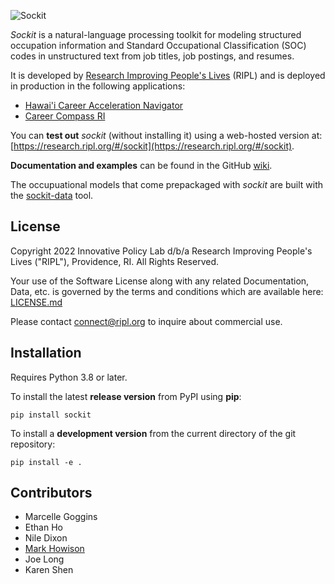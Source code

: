 ![Sockit](https://github.com/ripl-org/sockit/raw/main/sockit.png)

*Sockit* is a natural-language processing toolkit for modeling structured
occupation information and Standard Occupational Classification (SOC) codes
in unstructured text from job titles, job postings, and resumes.

It is developed by [Research Improving People's Lives](https://www.ripl.org)
(RIPL) and is deployed in production in the following applications:
* [Hawai'i Career Acceleration Navigator](https://hican.hawaii.gov)
* [Career Compass RI](https://recommendations.backtoworkri.com)

You can **test out** *sockit* (without installing it) using a web-hosted
version at:
[https://research.ripl.org/#/sockit](https://research.ripl.org/#/sockit).

**Documentation and examples** can be found in the GitHub
[wiki](https://github.com/ripl-org/sockit/wiki).

The occupuational models that come prepackaged with *sockit* are built with
the [sockit-data](https://github.com/ripl-org/sockit-data/) tool.

## License

Copyright 2022 Innovative Policy Lab d/b/a Research Improving People's Lives
("RIPL"), Providence, RI. All Rights Reserved.

Your use of the Software License along with any related Documentation, Data,
etc. is governed by the terms and conditions which are available here:
[LICENSE.md](https://github.com/ripl-org/sockit/blob/main/LICENSE.md)

Please contact [connect@ripl.org](mailto:connect@ripl.org) to inquire about
commercial use.

## Installation

Requires Python 3.8 or later.

To install the latest **release version** from PyPI using **pip**:

    pip install sockit

To install a **development version** from the current directory of the git
repository:

    pip install -e .

## Contributors

* Marcelle Goggins
* Ethan Ho
* Nile Dixon
* [Mark Howison](https://mark.howison.org)
* Joe Long
* Karen Shen
